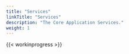 ```yaml
---
title: "Services"
linkTitle: "Services"
description: "The Core Application Services."
weight: 1
---
```


{{< workinprogress >}}
